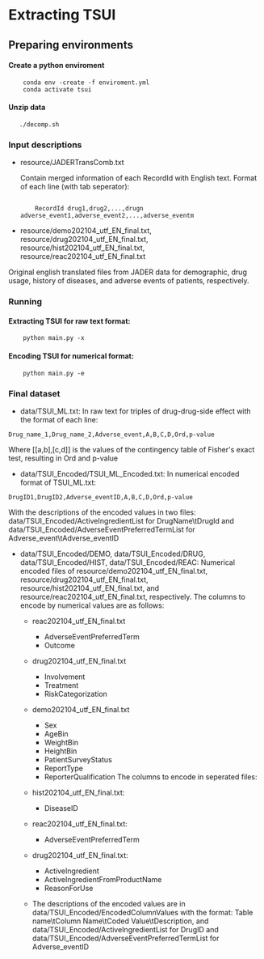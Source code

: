 # Extracting TSUI

## Preparing environments
#### Create a python enviroment
```shell
    conda env -create -f enviroment.yml
    conda activate tsui
```
#### Unzip data
```shell
   ./decomp.sh
```
### Input descriptions
- resource/JADERTransComb.txt

  Contain merged information of each RecordId with English text.
  Format of each line (with tab seperator):
    ```

        RecordId drug1,drug2,...,drugn adverse_event1,adverse_event2,...,adverse_eventm
    
    ```
- resource/demo202104_utf_EN_final.txt, resource/drug202104_utf_EN_final.txt, resource/hist202104_utf_EN_final.txt, resource/reac202104_utf_EN_final.txt

Original english translated files from JADER data for demographic, drug usage, history of diseases, and adverse events of patients, respectively.

### Running
#### Extracting TSUI for raw text format:
```shell
    python main.py -x
```

#### Encoding TSUI for numerical format:

```shell
    python main.py -e
```

### Final dataset
- data/TSUI_ML.txt: In raw text for triples of drug-drug-side effect with the format of each line:
```
Drug_name_1,Drug_name_2,Adverse_event,A,B,C,D,Ord,p-value

```
    
   Where [[a,b],[c,d]] is the values of the contingency table of Fisher's exact test, resulting in Ord and p-value

  
- data/TSUI_Encoded/TSUI_ML_Encoded.txt: In numerical encoded format of TSUI_ML.txt:
```
DrugID1,DrugID2,Adverse_eventID,A,B,C,D,Ord,p-value

```
With the descriptions of the encoded values in two files:
data/TSUI_Encoded/ActiveIngredientList for DrugName\tDrugId and data/TSUI_Encoded/AdverseEventPreferredTermList for Adverse_event\tAdverse_eventID

- data/TSUI_Encoded/DEMO, data/TSUI_Encoded/DRUG, data/TSUI_Encoded/HIST, data/TSUI_Encoded/REAC:
Numerical encoded files of resource/demo202104_utf_EN_final.txt, resource/drug202104_utf_EN_final.txt, resource/hist202104_utf_EN_final.txt, and
resource/reac202104_utf_EN_final.txt, respectively. The columns to encode by numerical values are as follows:
    - reac202104_utf_EN_final.txt
        - AdverseEventPreferredTerm
        - Outcome
    - drug202104_utf_EN_final.txt
        - Involvement
        - Treatment
        - RiskCategorization
    - demo202104_utf_EN_final.txt
        - Sex
        - AgeBin
        - WeightBin
        - HeightBin
        - PatientSurveyStatus
        - ReportType
        - ReporterQualification
    The columns to encode in seperated files:
    - hist202104_utf_EN_final.txt:
        - DiseaseID 
    - reac202104_utf_EN_final.txt:
        - AdverseEventPreferredTerm
    - drug202104_utf_EN_final.txt:
        - ActiveIngredient
        - ActiveIngredientFromProductName 
        - ReasonForUse

  - The descriptions of the encoded values are in data/TSUI_Encoded/EncodedColumnValues with the format:
  Table name\tColumn Name\tCoded Value\tDescription, and data/TSUI_Encoded/ActiveIngredientList for DrugID and data/TSUI_Encoded/AdverseEventPreferredTermList for Adverse_eventID
